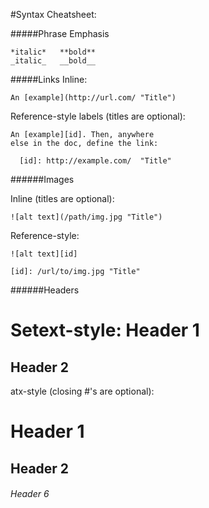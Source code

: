 #Syntax Cheatsheet:

#####Phrase Emphasis
```
*italic*   **bold**
_italic_   __bold__
```

#####Links
Inline:
```
An [example](http://url.com/ "Title")
```

Reference-style labels (titles are optional):
```
An [example][id]. Then, anywhere
else in the doc, define the link:

  [id]: http://example.com/  "Title"
```

######Images

Inline (titles are optional):
```
![alt text](/path/img.jpg "Title")
```

Reference-style:
```
![alt text][id]

[id]: /url/to/img.jpg "Title"
```

######Headers

Setext-style:
Header 1
========

Header 2
--------


atx-style (closing #'s are optional):
# Header 1 #

## Header 2 ##

###### Header 6



